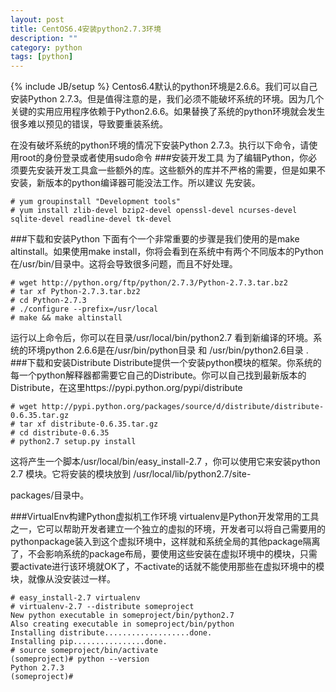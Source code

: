 ```yaml
---
layout: post
title: CentOS6.4安装python2.7.3环境
description: ""
category: python
tags: [python]
---
```

{% include JB/setup %}
Centos6.4默认的python环境是2.6.6。我们可以自己安装Python 2.7.3。但是值得注意的是，我们必须不能破坏系统的环境。因为几个关键的实用应用程序依赖于Python2.6.6。如果替换了系统的python环境就会发生很多难以预见的错误，导致要重装系统。

在没有破坏系统的python环境的情况下安装Python 2.7.3。执行以下命令，请使
用root的身份登录或者使用sudo命令
###安装开发工具
为了编辑Python，你必须要先安装开发工具盒一些额外的库。这些额外的库并不严格的需要，但是如果不安装，新版本的python编译器可能没法工作。所以建议
先安装。

    # yum groupinstall "Development tools"
    # yum install zlib-devel bzip2-devel openssl-devel ncurses-devel sqlite-devel readline-devel tk-devel

###下载和安装Python
下面有个一个非常重要的步骤是我们使用的是make altinstall。如果使用make install，你将会看到在系统中有两个不同版本的Python在/usr/bin/目录中。这将会导致很多问题，而且不好处理。

    # wget http://python.org/ftp/python/2.7.3/Python-2.7.3.tar.bz2
    # tar xf Python-2.7.3.tar.bz2
    # cd Python-2.7.3
    # ./configure --prefix=/usr/local
    # make && make altinstall
  
运行以上命令后，你可以在目录/usr/local/bin/python2.7 看到新编译的环境。系统的环境python 2.6.6是在/usr/bin/python目录 和 /usr/bin/python2.6目录
.
###下载和安装Distribute
Distribute提供一个安装python模块的框架。你系统的每一个python解释器都需要它自己的Distribute。你可以自己找到最新版本的Distribute，在这里https://pypi.python.org/pypi/distribute 

    # wget http://pypi.python.org/packages/source/d/distribute/distribute-0.6.35.tar.gz
    # tar xf distribute-0.6.35.tar.gz
    # cd distribute-0.6.35
    # python2.7 setup.py install

这将产生一个脚本/usr/local/bin/easy_install-2.7 ，你可以使用它来安装python 2.7 模块。它将安装的模块放到 /usr/local/lib/python2.7/site-

packages/目录中。

###VirtualEnv构建Python虚拟机工作环境
virtualenv是Python开发常用的工具之一，它可以帮助开发者建立一个独立的虚拟的环境，开发者可以将自己需要用的pythonpackage装入到这个虚拟环境中，这样就和系统全局的其他package隔离了，不会影响系统的package布局，要使用这些安装在虚拟环境中的模块，只需要activate进行该环境就OK了，不activate的话就不能使用那些在虚拟环境中的模块，就像从没安装过一样。

    # easy_install-2.7 virtualenv
    # virtualenv-2.7 --distribute someproject
    New python executable in someproject/bin/python2.7
    Also creating executable in someproject/bin/python
    Installing distribute...................done.
    Installing pip................done.
    # source someproject/bin/activate
    (someproject)# python --version
    Python 2.7.3
    (someproject)#
